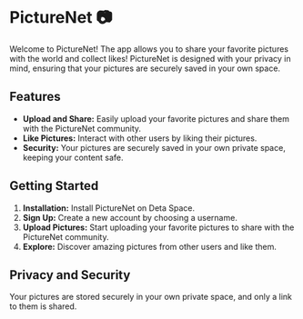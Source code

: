# PictureNet 📷
Welcome to PictureNet! The app allows you to share your favorite pictures with the world and collect likes! PictureNet is designed with your privacy in mind, ensuring that your pictures are securely saved in your own space.

## Features
- **Upload and Share:** Easily upload your favorite pictures and share them with the PictureNet community.
- **Like Pictures:** Interact with other users by liking their pictures.
- **Security:** Your pictures are securely saved in your own private space, keeping your content safe.

## Getting Started
1. **Installation:** Install PictureNet on Deta Space.
2. **Sign Up:** Create a new account by choosing a username.
3. **Upload Pictures:** Start uploading your favorite pictures to share with the PictureNet community.
4. **Explore:** Discover amazing pictures from other users and like them.

## Privacy and Security
Your pictures are stored securely in your own private space, and only a link to them is shared.
